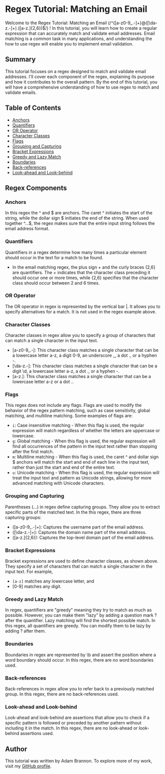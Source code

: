 # Regex Tutorial: Matching an Email

Welcome to the Regex Tutorial: Matching an Email (/^([a-z0-9_\.-]+)@([\da-z\.-]+)\.([a-z\.]{2,6})$/) ! In this tutorial, you will learn how to create a regular expression that can accurately match and validate email addresses. Email matching is a common task in many applications, and understanding the how to use regex will enable you to implement email validation.

## Summary

This tutorial focuses on a regex designed to match and validate email addresses. I'll cover each component of the regex, explaining its purpose and how it contributes to the overall pattern. By the end of this tutorial, you will have a comprehensive understanding of how to use regex to match and validate emails.

## Table of Contents

- [Anchors](#anchors)
- [Quantifiers](#quantifiers)
- [OR Operator](#or-operator)
- [Character Classes](#character-classes)
- [Flags](#flags)
- [Grouping and Capturing](#grouping-and-capturing)
- [Bracket Expressions](#bracket-expressions)
- [Greedy and Lazy Match](#greedy-and-lazy-match)
- [Boundaries](#boundaries)
- [Back-references](#back-references)
- [Look-ahead and Look-behind](#look-ahead-and-look-behind)

## Regex Components

### Anchors
 In this regex the ^ and \$ are anchors. The caret ^ initiates the start of the string, while the dollar sign \$ initiates the end of the string. When used together ^...$, the regex makes sure that the entire input string follows the email address format.

### Quantifiers
Quantifiers in a regex determine how many times a particular element should occur in the text for a match to be found. 
- In the email matching regex, the plus sign + and the curly braces {2,6} are quantifiers. The + indicates that the character class preceding it should occur one or more times, while {2,6} specifies that the character class should occur between 2 and 6 times.

### OR Operator
The OR operator in regex is represented by the vertical bar |. It allows you to specify alternatives for a match. It is not used in the regex example above.

### Character Classes
Character classes in regex allow you to specify a group of characters that can match a single character in the input text. 
- [a-z0-9_\.-]: This character class matches a single character that can be a lowercase letter a-z, a digit 0-9, an underscore _, a dot ., or a hyphen -.
- [\da-z\.-]: This character class matches a single character that can be a digit \d, a lowercase letter a-z, a dot ., or a hyphen -.
- [a-z\.]: This character class matches a single character that can be a lowercase letter a-z or a dot ..
### Flags
This regex does not include any flags. Flags are used to modify the behavior of the regex pattern matching, such as case sensitivity, global matching, and multiline matching. Some examples of flags are:
- `i`: Case insensitive matching - When this flag is used, the regular expression will match regardless of whether the letters are uppercase or lowercase.
- `g`: Global matching - When this flag is used, the regular expression will find all occurrences of the pattern in the input text rather than stopping after the first match.
- `m`: Multiline matching - When this flag is used, the caret ^ and dollar sign $ anchors will match the start and end of each line in the input text, rather than just the start and end of the entire text.
- `u`: Unicode matching - When this flag is used, the regular expression will treat the input text and pattern as Unicode strings, allowing for more advanced matching with Unicode characters.



### Grouping and Capturing
Parentheses (...) in regex define capturing groups. They allow you to extract specific parts of the matched text. In the this regex, there are three capturing groups:
- ([a-z0-9_\.-]+): Captures the username part of the email address.
- ([\da-z\.-]+): Captures the domain name part of the email address.
- ([a-z\.]{2,6}): Captures the top-level domain part of the email address.

### Bracket Expressions
Bracket expressions are used to define character classes, as shown above. They specify a set of characters that can match a single character in the input text. For example,
- `[a-z]` matches any lowercase letter, and 
- [0-9] matches any digit.

### Greedy and Lazy Match
In regex, quantifiers are "greedy" meaning they try to match as much as possible. However, you can make them "lazy" by adding a question mark ? after the quantifier. Lazy matching will find the shortest possible match. In this regex, all quantifiers are greedy. You can modify them to be lazy by adding ? after them.

### Boundaries
Boundaries in regex are represented by \b and assert the position where a word boundary should occur. In this regex, there are no word boundaries used.

### Back-references
Back-references in regex allow you to refer back to a previously matched group. In this regex, there are no back-references used.

### Look-ahead and Look-behind
Look-ahead and look-behind are assertions that allow you to check if a specific pattern is followed or preceded by another pattern without including it in the match. In this regex, there are no look-ahead or look-behind assertions used.

## Author
This tutorial was written by Adam Brannon. To explore more of my work, visit my [GitHub profile](https://github.com/adam-brannon09).

